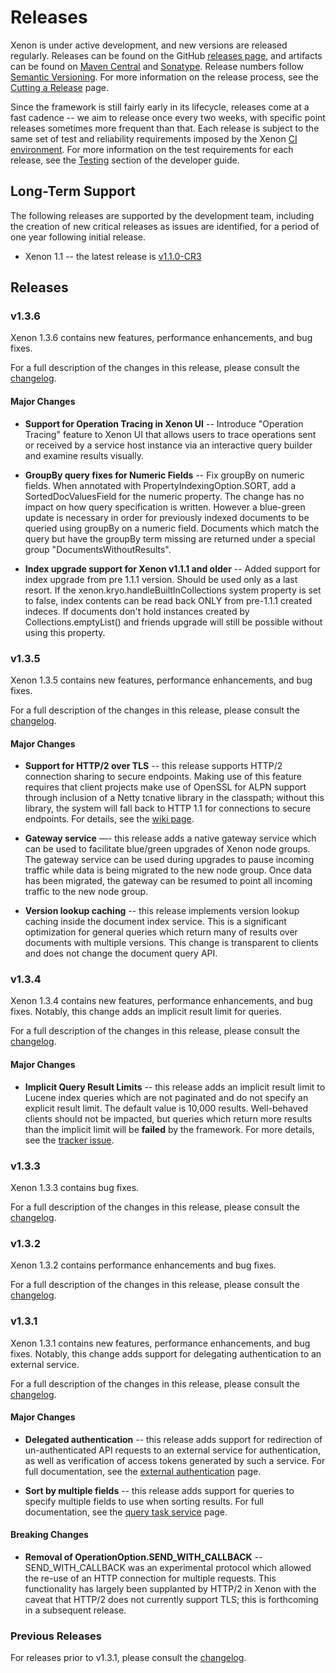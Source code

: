 # Releases

Xenon is under active development, and new versions are released regularly. Releases can be found on the GitHub [releases page](https://github.com/vmware/xenon/releases), and artifacts can be found on [Maven Central](https://repo1.maven.org/maven2/com/vmware/xenon/) and [Sonatype](https://oss.sonatype.org/content/groups/public/com/vmware/xenon/). Release numbers follow [Semantic Versioning][semver]. For more information on the release process, see the [Cutting a Release](Cutting-a-release) page.

Since the framework is still fairly early in its lifecycle, releases come at a fast cadence -- we aim to release once every two weeks, with specific point releases sometimes more frequent than that. Each release is subject to the same set of test and reliability requirements imposed by the Xenon [CI environment](Developer-Guide#ci--cd). For more information on the test requirements for each release, see the [Testing](Developer-Guide#testing) section of the developer guide.

[semver]: http://semver.org/

## Long-Term Support

The following releases are supported by the development team, including the creation of new critical releases as issues are identified, for a period of one year following initial release.

* Xenon 1.1 -- the latest release is [v1.1.0-CR3](https://github.com/vmware/xenon/releases/tag/v1.1.0-CR3-release)

## Releases

### v1.3.6

Xenon 1.3.6 contains new features, performance enhancements, and bug fixes.

For a full description of the changes in this release, please consult the [changelog](https://github.com/vmware/xenon/blob/master/CHANGELOG.md#136).

#### Major Changes

* **Support for Operation Tracing in Xenon UI** -- Introduce "Operation Tracing" feature to Xenon UI that allows users to trace operations sent or received by a service host instance via an interactive query builder and examine results visually.

* **GroupBy query fixes for Numeric Fields** -- Fix groupBy on numeric fields. When annotated with PropertyIndexingOption.SORT, add a SortedDocValuesField for the numeric property. The change has no impact on how query specification is written. However a blue-green update is necessary in order for previously indexed documents to be queried using groupBy on a numeric field. Documents which match the query but have the groupBy term missing are returned under a special group "DocumentsWithoutResults".

* **Index upgrade support for Xenon v1.1.1 and older** -- Added support for index upgrade from pre 1.1.1 version. Should be used only as a last resort. If the xenon.kryo.handleBuiltInCollections system property is set to false, index contents can be read back ONLY from pre-1.1.1 created indeces. If documents don't hold instances created by Collections.emptyList() and friends upgrade will still be possible without using this property.

### v1.3.5

Xenon 1.3.5 contains new features, performance enhancements, and bug fixes.

For a full description of the changes in this release, please consult the [changelog](https://github.com/vmware/xenon/blob/master/CHANGELOG.md#135).

#### Major Changes

* **Support for HTTP/2 over TLS** -- this release supports HTTP/2 connection sharing to secure endpoints. Making use of this feature requires that client projects make use of OpenSSL for ALPN support through inclusion of a Netty tcnative library in the classpath; without this library, the system will fall back to HTTP 1.1 for connections to secure endpoints. For details, see the [wiki page](Netty-Pipeline#http2-and-tls-with-netty).

* **Gateway service** —- this release adds a native gateway service which can be used to facilitate blue/green upgrades of Xenon node groups. The gateway service can be used during upgrades to pause incoming traffic while data is being migrated to the new node group. Once data has been migrated, the gateway can be resumed to point all incoming traffic to the new node group.

* **Version lookup caching** -- this release implements version lookup caching inside the document index service. This is a significant optimization for general queries which return many of results over documents with multiple versions. This change is transparent to clients and does not change the document query API.

### v1.3.4

Xenon 1.3.4 contains new features, performance enhancements, and bug fixes. Notably, this change adds an implicit result limit for queries.

For a full description of the changes in this release, please consult the [changelog](https://github.com/vmware/xenon/blob/master/CHANGELOG.md#134).

#### Major Changes

* **Implicit Query Result Limits** -- this release adds an implicit result limit to Lucene index queries which are not paginated and do not specify an explicit result limit. The default value is 10,000 results. Well-behaved clients should not be impacted, but queries which return more results than the implicit limit will be **failed** by the framework. For more details, see the [tracker issue](https://www.pivotaltracker.com/story/show/130467457).

### v1.3.3

Xenon 1.3.3 contains bug fixes.

For a full description of the changes in this release, please consult the [changelog](https://github.com/vmware/xenon/blob/master/CHANGELOG.md#133).

### v1.3.2

Xenon 1.3.2 contains performance enhancements and bug fixes.

For a full description of the changes in this release, please consult the [changelog](https://github.com/vmware/xenon/blob/master/CHANGELOG.md#132).

### v1.3.1

Xenon 1.3.1 contains new features, performance enhancements, and bug fixes. Notably, this change adds support for delegating authentication to an external service.

For a full description of the changes in this release, please consult the [changelog](https://github.com/vmware/xenon/blob/master/CHANGELOG.md#131).

#### Major Changes

* **Delegated authentication** -- this release adds support for redirection of un-authenticated API requests to an external service for authentication, as well as verification of access tokens generated by such a service. For full documentation, see the [external authentication](External-Authentication) page.

* **Sort by multiple fields** -- this release adds support for queries to specify multiple fields to use when sorting results. For full documentation, see the [query task service](QueryTaskService#sorting-results) page.

#### Breaking Changes

* **Removal of OperationOption.SEND_WITH_CALLBACK** -- SEND_WITH_CALLBACK was an experimental protocol which allowed the re-use of an HTTP connection for multiple requests. This functionality has largely been supplanted by HTTP/2 in Xenon with the caveat that HTTP/2 does not currently support TLS; this is forthcoming in a subsequent release.

### Previous Releases

For releases prior to v1.3.1, please consult the [changelog](https://github.com/vmware/xenon/blob/master/CHANGELOG.md).
